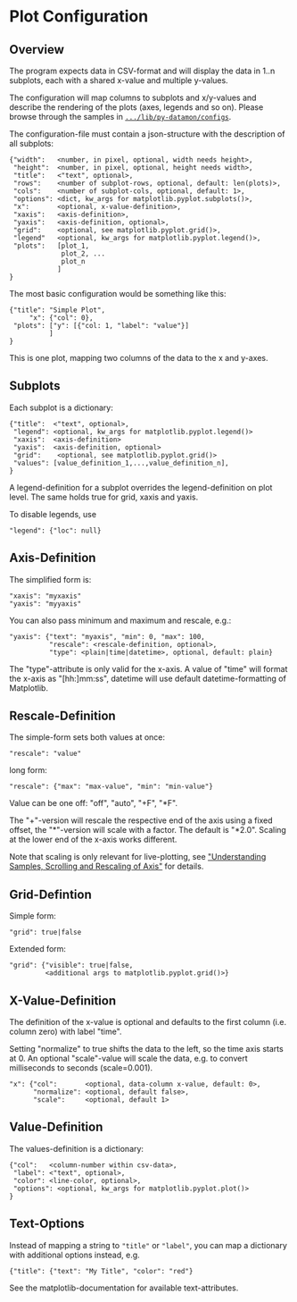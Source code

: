 Plot Configuration
==================

Overview
--------

The program expects data in CSV-format and will display the data
in 1..n subplots, each with a shared x-value and multiple y-values.

The configuration will map columns to subplots and x/y-values and describe
the rendering of the plots (axes, legends and so on). Please browse through
the samples in [`.../lib/py-datamon/configs`](../files/usr/local/lib/py-datamon/configs/Readme.md).


The configuration-file must contain a json-structure with the description
of all subplots:

    {"width":   <number, in pixel, optional, width needs height>,
     "height":  <number, in pixel, optional, height needs width>,
     "title":   <"text", optional>,
     "rows":    <number of subplot-rows, optional, default: len(plots)>,
     "cols":    <number of subplot-cols, optional, default: 1>,
     "options": <dict, kw_args for matplotlib.pyplot.subplots()>, 
     "x":       <optional, x-value-definition>,
     "xaxis":   <axis-definition>,
     "yaxis":   <axis-definition, optional>,
     "grid":    <optional, see matplotlib.pyplot.grid()>,
     "legend"   <optional, kw_args for matplotlib.pyplot.legend()>,
     "plots":   [plot_1,
                 plot_2, ...
                 plot_n
                ]
    }

The most basic configuration would be something like this:

    {"title": "Simple Plot",
         "x": {"col": 0},
     "plots": ["y": [{"col: 1, "label": "value"}]
              ]
    }

This is one plot, mapping two columns of the data to the x and y-axes.


Subplots
--------

Each subplot is a dictionary:

    {"title":  <"text", optional>,
     "legend": <optional, kw_args for matplotlib.pyplot.legend()>
     "xaxis":  <axis-definition>
     "yaxis":  <axis-definition, optional>
     "grid":    <optional, see matplotlib.pyplot.grid()>
     "values": [value_definition_1,...,value_definition_n],
    }

A legend-definition for a subplot overrides the legend-definition on
plot level. The same holds true for grid, xaxis and yaxis.

To disable legends, use

    "legend": {"loc": null}


Axis-Definition
---------------

The simplified form is:

    "xaxis": "myxaxis"
    "yaxis": "myyaxis"

You can also pass minimum and maximum and rescale, e.g.:

    "yaxis": {"text": "myaxis", "min": 0, "max": 100,
              "rescale": <rescale-definition, optional>,
              "type": <plain|time|datetime>, optional, default: plain}

The "type"-attribute is only valid for the x-axis. A value of "time"
will format the x-axis as "[hh:]mm:ss", datetime will use default
datetime-formatting of Matplotlib.


Rescale-Definition
------------------

The simple-form sets both values at once:

    "rescale": "value"

long form:

    "rescale": {"max": "max-value", "min": "min-value"}

Value can be one off: "off", "auto", "+F", "*F".

The "+"-version will rescale the respective end of the axis using
a fixed offset, the "*"-version will scale with a factor.
The default is "*2.0". Scaling at the lower end of the x-axis works
different.

Note that scaling is only relevant for live-plotting, see
["Understanding Samples, Scrolling and Rescaling of Axis"](scaling.md)
for details.


Grid-Defintion
--------------

Simple form:

    "grid": true|false

Extended form:

    "grid": {"visible": true|false,
             <additional args to matplotlib.pyplot.grid()>}


X-Value-Definition
------------------

The definition of the x-value is optional and defaults to the
first column (i.e. column zero) with label "time".

Setting "normalize" to true shifts the data to the left, so the time
axis starts at 0. An optional "scale"-value will scale the data, e.g.
to convert milliseconds to seconds (scale=0.001).

    "x": {"col":       <optional, data-column x-value, default: 0>,
          "normalize": <optional, default false>,
          "scale":     <optional, default 1>


Value-Definition
----------------

The values-definition is a dictionary:

    {"col":   <column-number within csv-data>,
     "label": <"text", optional>,
     "color": <line-color, optional>,
     "options": <optional, kw_args for matplotlib.pyplot.plot()>
    }


Text-Options
------------

Instead of mapping a string to `"title"` or `"label"`, you can map a
dictionary with additional options instead, e.g.

    {"title": {"text": "My Title", "color": "red"}

See the matplotlib-documentation for available text-attributes.
